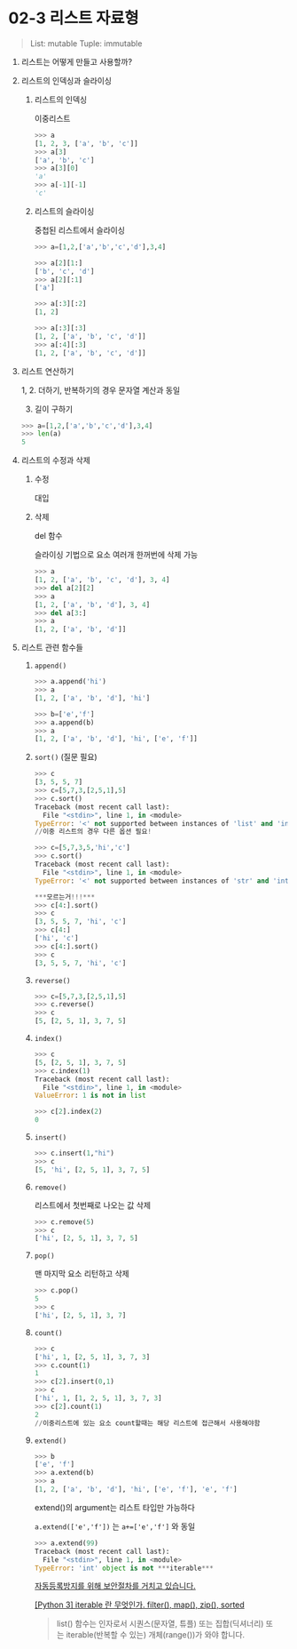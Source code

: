 # 02-3 리스트 자료형

> List: mutable
Tuple: immutable

1. 리스트는 어떻게 만들고 사용할까?
2. 리스트의 인덱싱과 슬라이싱
    1. 리스트의 인덱싱

        이중리스트

        ```python
        >>> a
        [1, 2, 3, ['a', 'b', 'c']]
        >>> a[3]
        ['a', 'b', 'c']
        >>> a[3][0]
        'a'
        >>> a[-1][-1]
        'c'
        ```

    2. 리스트의 슬라이싱

        중첩된 리스트에서 슬라이싱

        ```python
        >>> a=[1,2,['a','b','c','d'],3,4]

        >>> a[2][1:]
        ['b', 'c', 'd']
        >>> a[2][:1]
        ['a']

        >>> a[:3][:2]
        [1, 2]

        >>> a[:3][:3]
        [1, 2, ['a', 'b', 'c', 'd']]
        >>> a[:4][:3]
        [1, 2, ['a', 'b', 'c', 'd']]
        ```

3. 리스트 연산하기

    1, 2. 더하기, 반복하기의 경우 문자열 계산과 동일

    3. 길이 구하기

    ```python
    >>> a=[1,2,['a','b','c','d'],3,4]
    >>> len(a)
    5
    ```

4. 리스트의 수정과 삭제
    1. 수정

        대입

    2. 삭제

        del 함수

        슬라이싱 기법으로 요소 여러개 한꺼번에 삭제 가능

        ```python
        >>> a
        [1, 2, ['a', 'b', 'c', 'd'], 3, 4]
        >>> del a[2][2]
        >>> a
        [1, 2, ['a', 'b', 'd'], 3, 4]
        >>> del a[3:]
        >>> a
        [1, 2, ['a', 'b', 'd']]
        ```

5. 리스트 관련 함수들
    1. `append()`

        ```python
        >>> a.append('hi')
        >>> a
        [1, 2, ['a', 'b', 'd'], 'hi']

        >>> b=['e','f']
        >>> a.append(b)
        >>> a
        [1, 2, ['a', 'b', 'd'], 'hi', ['e', 'f']]
        ```

    2. `sort()` (질문 필요)

        ```python
        >>> c
        [3, 5, 5, 7]
        >>> c=[5,7,3,[2,5,1],5]
        >>> c.sort()
        Traceback (most recent call last):
          File "<stdin>", line 1, in <module>
        TypeError: '<' not supported between instances of 'list' and 'int'
        //이중 리스트의 경우 다른 옵션 필요!

        >>> c=[5,7,3,5,'hi','c']
        >>> c.sort()
        Traceback (most recent call last):
          File "<stdin>", line 1, in <module>
        TypeError: '<' not supported between instances of 'str' and 'int'

        ***모르는거!!!***
        >>> c[4:].sort()
        >>> c
        [3, 5, 5, 7, 'hi', 'c']
        >>> c[4:]
        ['hi', 'c']
        >>> c[4:].sort()
        >>> c
        [3, 5, 5, 7, 'hi', 'c']
        ```

    3. `reverse()`

        ```python
        >>> c=[5,7,3,[2,5,1],5]
        >>> c.reverse()
        >>> c
        [5, [2, 5, 1], 3, 7, 5]
        ```

    4. `index()`

        ```python
        >>> c
        [5, [2, 5, 1], 3, 7, 5]
        >>> c.index(1)
        Traceback (most recent call last):
          File "<stdin>", line 1, in <module>
        ValueError: 1 is not in list

        >>> c[2].index(2)
        0

        ```

    5. `insert()`

        ```python
        >>> c.insert(1,"hi")
        >>> c
        [5, 'hi', [2, 5, 1], 3, 7, 5]
        ```

    6. `remove()`

        리스트에서 첫번째로 나오는 값 삭제

        ```python
        >>> c.remove(5)
        >>> c
        ['hi', [2, 5, 1], 3, 7, 5]
        ```

    7. `pop()`

        맨 마지막 요소 리턴하고 삭제

        ```python
        >>> c.pop()
        5
        >>> c
        ['hi', [2, 5, 1], 3, 7]
        ```

    8. `count()`

        ```python
        >>> c
        ['hi', 1, [2, 5, 1], 3, 7, 3]
        >>> c.count(1)
        1
        >>> c[2].insert(0,1)
        >>> c
        ['hi', 1, [1, 2, 5, 1], 3, 7, 3]
        >>> c[2].count(1)
        2
        //이중리스트에 있는 요소 count할때는 해당 리스트에 접근해서 사용해야함
        ```

    9. `extend()`

        ```python
        >>> b
        ['e', 'f']
        >>> a.extend(b)
        >>> a
        [1, 2, ['a', 'b', 'd'], 'hi', ['e', 'f'], 'e', 'f']
        ```

        extend()의 argument는 리스트 타입만 가능하다

        `a.extend(['e','f'])` 는 `a+=['e','f']` 와 동일

        ```python
        >>> a.extend(99)
        Traceback (most recent call last):
          File "<stdin>", line 1, in <module>
        TypeError: 'int' object is not ***iterable***
        ```

        [자동등록방지를 위해 보안절차를 거치고 있습니다.](http://codingschool.info/rboard2/index.php?type=view&table=start_python&num=53&ckattempt=1)

        [[Python 3] iterable 란 무엇인가. filter(), map(), zip(), sorted](https://supermemi.tistory.com/7)

        > list() 함수는 인자로서 시퀀스(문자열, 튜플) 또는 집합(딕셔너리) 또는 iterable(반복할 수 있는) 개체(range())가 와야 합니다.